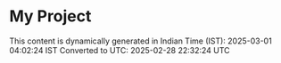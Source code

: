 # My Project

This content is dynamically generated in Indian Time (IST): 2025-03-01 04:02:24 IST
Converted to UTC: 2025-02-28 22:32:24 UTC
